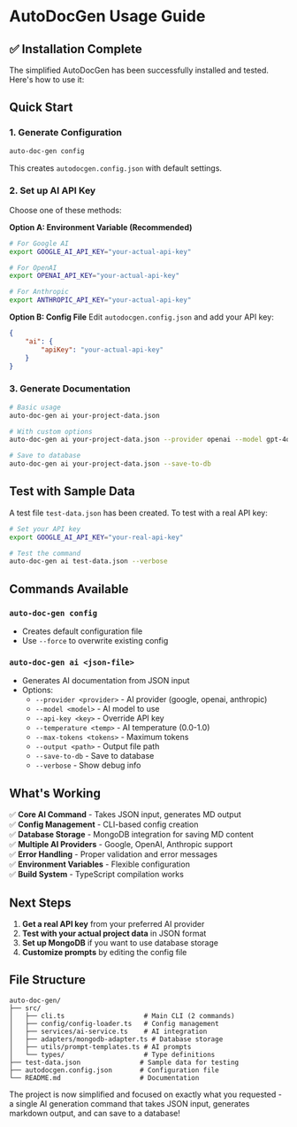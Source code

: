 # AutoDocGen Usage Guide

## ✅ Installation Complete

The simplified AutoDocGen has been successfully installed and tested. Here's how to use it:

## Quick Start

### 1. Generate Configuration

```bash
auto-doc-gen config
```

This creates `autodocgen.config.json` with default settings.

### 2. Set up AI API Key

Choose one of these methods:

**Option A: Environment Variable (Recommended)**

```bash
# For Google AI
export GOOGLE_AI_API_KEY="your-actual-api-key"

# For OpenAI
export OPENAI_API_KEY="your-actual-api-key"

# For Anthropic
export ANTHROPIC_API_KEY="your-actual-api-key"
```

**Option B: Config File**
Edit `autodocgen.config.json` and add your API key:

```json
{
    "ai": {
        "apiKey": "your-actual-api-key"
    }
}
```

### 3. Generate Documentation

```bash
# Basic usage
auto-doc-gen ai your-project-data.json

# With custom options
auto-doc-gen ai your-project-data.json --provider openai --model gpt-4o

# Save to database
auto-doc-gen ai your-project-data.json --save-to-db
```

## Test with Sample Data

A test file `test-data.json` has been created. To test with a real API key:

```bash
# Set your API key
export GOOGLE_AI_API_KEY="your-real-api-key"

# Test the command
auto-doc-gen ai test-data.json --verbose
```

## Commands Available

### `auto-doc-gen config`

-   Creates default configuration file
-   Use `--force` to overwrite existing config

### `auto-doc-gen ai <json-file>`

-   Generates AI documentation from JSON input
-   Options:
    -   `--provider <provider>` - AI provider (google, openai, anthropic)
    -   `--model <model>` - AI model to use
    -   `--api-key <key>` - Override API key
    -   `--temperature <temp>` - AI temperature (0.0-1.0)
    -   `--max-tokens <tokens>` - Maximum tokens
    -   `--output <path>` - Output file path
    -   `--save-to-db` - Save to database
    -   `--verbose` - Show debug info

## What's Working

✅ **Core AI Command** - Takes JSON input, generates MD output  
✅ **Config Management** - CLI-based config creation  
✅ **Database Storage** - MongoDB integration for saving MD content  
✅ **Multiple AI Providers** - Google, OpenAI, Anthropic support  
✅ **Error Handling** - Proper validation and error messages  
✅ **Environment Variables** - Flexible configuration  
✅ **Build System** - TypeScript compilation works

## Next Steps

1. **Get a real API key** from your preferred AI provider
2. **Test with your actual project data** in JSON format
3. **Set up MongoDB** if you want to use database storage
4. **Customize prompts** by editing the config file

## File Structure

```
auto-doc-gen/
├── src/
│   ├── cli.ts                    # Main CLI (2 commands)
│   ├── config/config-loader.ts   # Config management
│   ├── services/ai-service.ts    # AI integration
│   ├── adapters/mongodb-adapter.ts # Database storage
│   ├── utils/prompt-templates.ts # AI prompts
│   └── types/                    # Type definitions
├── test-data.json               # Sample data for testing
├── autodocgen.config.json       # Configuration file
└── README.md                    # Documentation
```

The project is now simplified and focused on exactly what you requested - a single AI generation command that takes JSON input, generates markdown output, and can save to a database!

